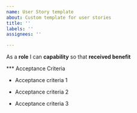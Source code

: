 ```yaml
---
name: User Story template
about: Custom template for user stories
title: ''
labels: ''
assignees: ''

---
```


As a **role** I can **capability** so that **received benefit**

*** Acceptance Criteria

- Acceptance criteria 1

- Acceptance criteria 2

- Acceptance criteria 3
